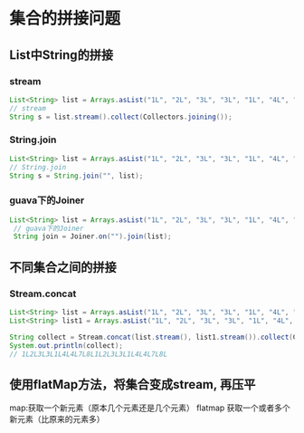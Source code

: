 # 集合的拼接问题

## List中String的拼接

### stream

```java
List<String> list = Arrays.asList("1L", "2L", "3L", "3L", "1L", "4L", "4L", "7L", "8L");
// stream
String s = list.stream().collect(Collectors.joining());
```

### String.join

```java
List<String> list = Arrays.asList("1L", "2L", "3L", "3L", "1L", "4L", "4L", "7L", "8L");
// String.join
String s = String.join("", list);
```

### guava下的Joiner

```java
List<String> list = Arrays.asList("1L", "2L", "3L", "3L", "1L", "4L", "4L", "7L", "8L");
 // guava下的Joiner
 String join = Joiner.on("").join(list);
```

## 不同集合之间的拼接

### Stream.concat

```java
List<String> list = Arrays.asList("1L", "2L", "3L", "3L", "1L", "4L", "4L", "7L", "8L");
List<String> list1 = Arrays.asList("1L", "2L", "3L", "3L", "1L", "4L", "4L", "7L", "8L");

String collect = Stream.concat(list.stream(), list1.stream()).collect(Collectors.joining());
System.out.println(collect);
// 1L2L3L3L1L4L4L7L8L1L2L3L3L1L4L4L7L8L
```

## 使用flatMap方法，将集合变成stream, 再压平
map:获取一个新元素（原本几个元素还是几个元素） flatmap 获取一个或者多个新元素（比原来的元素多）

